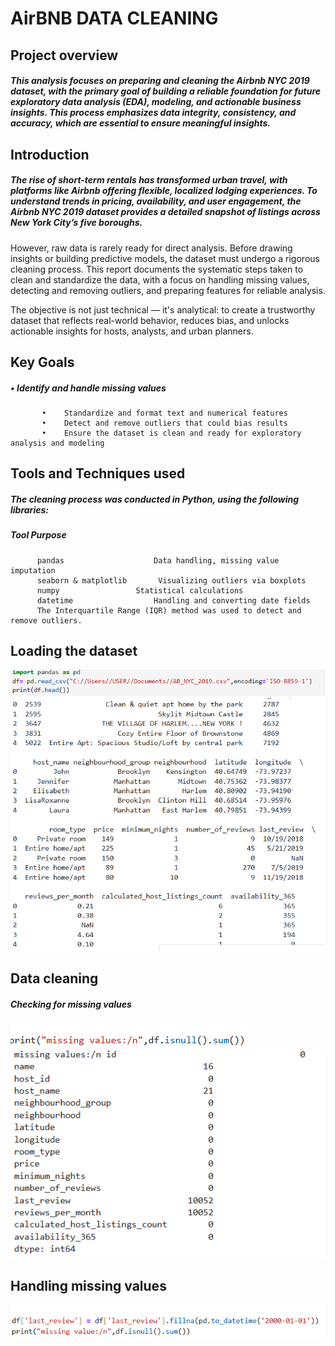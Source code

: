 # AirBNB DATA CLEANING
## Project overview
##### This analysis focuses on preparing and cleaning the Airbnb NYC 2019 dataset, with the primary goal of building a reliable foundation for future exploratory data analysis (EDA), modeling, and actionable business insights. This process emphasizes data integrity, consistency, and accuracy, which are essential to ensure meaningful insights.
## Introduction
##### The rise of short-term rentals has transformed urban travel, with platforms like Airbnb offering flexible, localized lodging experiences. To understand trends in pricing, availability, and user engagement, the Airbnb NYC 2019 dataset provides a detailed snapshot of listings across New York City’s five boroughs.

However, raw data is rarely ready for direct analysis. Before drawing insights or building predictive models, the dataset must undergo a rigorous cleaning process. This report documents the systematic steps taken to clean and standardize the data, with a focus on handling missing values, detecting and removing outliers, and preparing features for reliable analysis.

The objective is not just technical — it's analytical: to create a trustworthy dataset that reflects real-world behavior, reduces bias, and unlocks actionable insights for hosts, analysts, and urban planners.
## Key Goals
#####      •	Identify and handle missing values
           •	Standardize and format text and numerical features
           •	Detect and remove outliers that could bias results
           •	Ensure the dataset is clean and ready for exploratory analysis and modeling

## Tools and Techniques used
##### The cleaning process was conducted in Python, using the following libraries:
#####      Tool	                Purpose
          pandas	                Data handling, missing value imputation
          seaborn & matplotlib	     Visualizing outliers via boxplots
          numpy	                Statistical calculations
          datetime	                Handling and converting date fields
          The Interquartile Range (IQR) method was used to detect and remove outliers.
          

## Loading the dataset
![import data](https://github.com/omodara12/oibsip_task-No-2/blob/main/images/task2-1.png)
![dataset](https://github.com/omodara12/oibsip_task-No-2/blob/main/task%202-2.png)
## Data cleaning
##### Checking for missing values
![missing values](https://github.com/omodara12/oibsip_task-No-2/blob/main/task%202-4.png)
![missing values](https://github.com/omodara12/oibsip_task-No-2/blob/main/task2_3.png)
## Handling missing values
![Handling missing values](https://github.com/omodara12/oibsip_task-No-2/blob/main/Task2-5.png)

